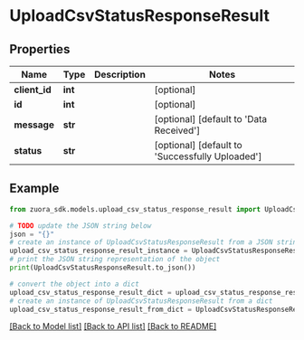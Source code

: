 # UploadCsvStatusResponseResult


## Properties

Name | Type | Description | Notes
------------ | ------------- | ------------- | -------------
**client_id** | **int** |  | [optional] 
**id** | **int** |  | [optional] 
**message** | **str** |  | [optional] [default to 'Data Received']
**status** | **str** |  | [optional] [default to 'Successfully Uploaded']

## Example

```python
from zuora_sdk.models.upload_csv_status_response_result import UploadCsvStatusResponseResult

# TODO update the JSON string below
json = "{}"
# create an instance of UploadCsvStatusResponseResult from a JSON string
upload_csv_status_response_result_instance = UploadCsvStatusResponseResult.from_json(json)
# print the JSON string representation of the object
print(UploadCsvStatusResponseResult.to_json())

# convert the object into a dict
upload_csv_status_response_result_dict = upload_csv_status_response_result_instance.to_dict()
# create an instance of UploadCsvStatusResponseResult from a dict
upload_csv_status_response_result_from_dict = UploadCsvStatusResponseResult.from_dict(upload_csv_status_response_result_dict)
```
[[Back to Model list]](../README.md#documentation-for-models) [[Back to API list]](../README.md#documentation-for-api-endpoints) [[Back to README]](../README.md)


